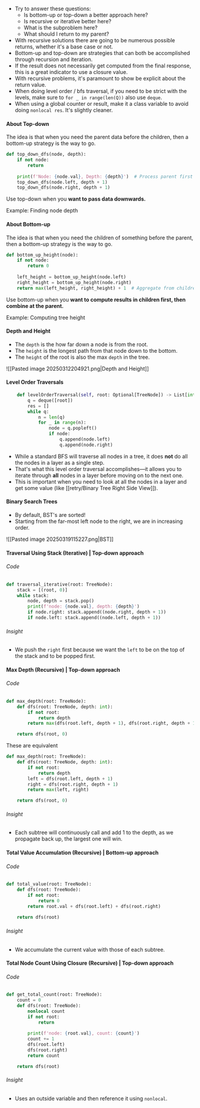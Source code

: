 - Try to answer these questions:
	- Is bottom-up or top-down a better approach here?
	- Is recursive or iterative better here?
	- What is the subproblem here?
	- What should I return to my parent?
- With recursive solutions there are going to be numerous possible returns, whether it's a base case or not.
- Bottom-up and top-down are strategies that can both be accomplished through recursion and iteration.
- If the result does not necessarily get computed from the final response, this is a great indicator to use a closure value.
- With recursive problems, it's paramount to show be explicit about the return value.
- When doing level order / bfs traversal, if you need to be strict with the levels, make sure to `for _ in range(len(Q))` also use `deque`.
- When using a global counter or result, make it a class variable to avoid doing `nonlocal res`. It's slightly cleaner.
#### About Top-down
The idea is that when you need the parent data before the children, then a bottom-up strategy is the way to go.

```python "title:Top-down approach"
def top_down_dfs(node, depth):
    if not node:
        return
    
    print(f'Node: {node.val}, Depth: {depth}')  # Process parent first
    top_down_dfs(node.left, depth + 1)
    top_down_dfs(node.right, depth + 1)
```

Use top-down when you **want to pass data downwards.**

Example: Finding node depth
#### About Bottom-up
The idea is that when you need the children of something before the parent, then a bottom-up strategy is the way to go.

```python title:"Bottom-up approach"
def bottom_up_height(node):
    if not node:
        return 0
    
    left_height = bottom_up_height(node.left)
    right_height = bottom_up_height(node.right)
    return max(left_height, right_height) + 1  # Aggregate from children
```

Use bottom-up when you **want to compute results in children first, then combine at the parent.**

Example: Computing tree height

#### Depth and Height
- The `depth` is the how far down a node is from the root.
- The `height` is the longest path from that node down to the bottom.
- The `height` of the root is also the max `depth` in the tree.

![[Pasted image 20250312204921.png|Depth and Height]]

#### Level Order Traversals

```python
    def levelOrderTraversal(self, root: Optional[TreeNode]) -> List[int]:
        q = deque([root])
        res = []
        while q:
            n = len(q)
            for _ in range(n):
                node = q.popleft()
                if node:
                    q.append(node.left)
                    q.append(node.right)
```

- While a standard BFS will traverse all nodes in a tree, it does **not** do all the nodes in a layer as a single step.
- That's what this level order traversal accomplishes—it allows you to iterate through **all** nodes in a layer before moving on to the next one.
- This is important when you need to look at all the nodes in a layer and get some value (like [[retry/Binary Tree Right Side View]]).

#### Binary Search Trees
- By default, BST's are sorted!
- Starting from the far-most left node to the right, we are in increasing order.

![[Pasted image 20250319115227.png|BST]]
#### Traversal Using Stack (Iterative) | Top-down approach

###### Code

```python
def traversal_iterative(root: TreeNode):
    stack = [(root, 0)]
    while stack:
        node, depth = stack.pop()
        print(f'node: {node.val}, depth: {depth}')
        if node.right: stack.append((node.right, depth + 1))
        if node.left: stack.append((node.left, depth + 1))
```

###### Insight
- We push the `right` first because we want the `left` to be on the top of the stack and to be popped first. 

#### Max Depth (Recursive) | Top-down approach

###### Code
```python
def max_depth(root: TreeNode):
    def dfs(root: TreeNode, depth: int):
        if not root:
            return depth
        return max(dfs(root.left, depth + 1), dfs(root.right, depth + 1))

    return dfs(root, 0)
```

These are equivalent

```python
def max_depth(root: TreeNode):
    def dfs(root: TreeNode, depth: int):
        if not root:
            return depth
        left = dfs(root.left, depth + 1)
        right = dfs(root.right, depth + 1)
        return max(left, right)

    return dfs(root, 0)
```
###### Insight
- Each subtree will continuously call and add 1 to the depth, as we propagate back up, the largest one will win.

#### Total Value Accumulation (Recursive) | Bottom-up approach

###### Code
```python
def total_value(root: TreeNode):
    def dfs(root: TreeNode):
        if not root:
            return 0
        return root.val + dfs(root.left) + dfs(root.right)
        
    return dfs(root)
```
###### Insight
- We accumulate the current value with those of each subtree.

#### Total Node Count Using Closure (Recursive) | Top-down approach

###### Code
```python
def get_total_count(root: TreeNode):
    count = 0
    def dfs(root: TreeNode):
        nonlocal count
        if not root:
            return 
        
        print(f'node: {root.val}, count: {count}')
        count += 1
        dfs(root.left)
        dfs(root.right)
        return count

    return dfs(root)
```
###### Insight
- Uses an outside variable and then reference it using `nonlocal`.

